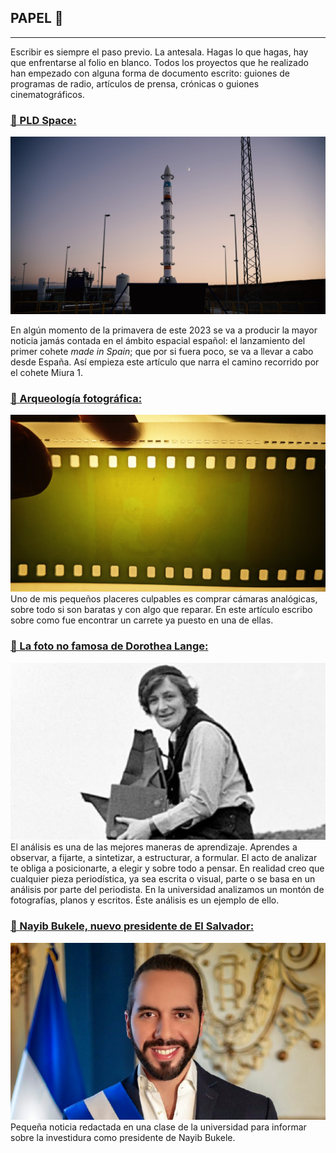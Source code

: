 ## PAPEL 📰
---
Escribir es siempre el paso previo. La antesala. Hagas lo que hagas, hay que enfrentarse al folio en blanco. Todos los proyectos que he realizado han empezado con alguna forma de documento escrito: guiones de programas de radio, artículos de prensa, crónicas o guiones cinematográficos.
<br>

### <a href="https://adrianlopezsoler.medium.com/así-ha-sido-el-viaje-del-cohete-mirua-1-de-pld-space-hasta-la-plataforma-de-lanzamiento-1a67004315d0">🔗 PLD Space:</a>
<a href="https://adrianlopezsoler.medium.com/así-ha-sido-el-viaje-del-cohete-mirua-1-de-pld-space-hasta-la-plataforma-de-lanzamiento-1a67004315d0"><img src="images/PLDSpace.jpg?raw=true"/></a>

En algún momento de la primavera de este 2023 se va a producir la mayor noticia jamás contada en el ámbito espacial español: el lanzamiento del primer cohete *made in Spain*; que por si fuera poco, se va a llevar a cabo desde España. Así empieza este artículo que narra el camino recorrido por el cohete Miura 1.
<br>

### <a href="https://adrianlopezsoler.medium.com/arqueología-fotográfica-9aefd9cedfba">🔗 Arqueología fotográfica:</a>
<a href="https://adrianlopezsoler.medium.com/arqueología-fotográfica-9aefd9cedfba"><img src="images/AF.jpg?raw=true"/></a>
Uno de mis pequeños placeres culpables es comprar cámaras analógicas, sobre todo si son baratas y con algo que reparar. En este artículo escribo sobre como fue encontrar un carrete ya puesto en una de ellas.
<br>

### <a href="https://adrianlopezsoler.medium.com/la-foto-no-famosa-de-dorothea-lange-1f85b0c3e439" target="_blank">🔗 La foto no famosa de Dorothea Lange:</a>
<a href="https://adrianlopezsoler.medium.com/la-foto-no-famosa-de-dorothea-lange-1f85b0c3e439" target="_blank"><img src="images/Dorothea.jpg?raw=true"/></a>
El análisis es una de las mejores maneras de aprendizaje. Aprendes a observar, a fijarte, a sintetizar, a estructurar, a formular. El acto de analizar te obliga a posicionarte, a elegir y sobre todo a pensar. En realidad creo que cualquier pieza periodística, ya sea escrita o visual, parte o se basa en un análisis por parte del periodista. En la universidad analizamos un montón de fotografías, planos y escritos. Éste análisis es un ejemplo de ello. 
<br>

### <a href="https://medium.com/@adrianlopezsoler/nayib-bukele-hace-historia-en-el-salvador-al-romper-con-el-bipartidismo-y-convertirse-en-el-nuevo-2178365314a2" target="_blank">🔗 Nayib Bukele, nuevo presidente de El Salvador:</a>
<a href="https://medium.com/@adrianlopezsoler/nayib-bukele-hace-historia-en-el-salvador-al-romper-con-el-bipartidismo-y-convertirse-en-el-nuevo-2178365314a2" target="_blank"><img src="images/Bukele.jpg?raw=true"/></a>
Pequeña noticia redactada en una clase de la universidad para informar sobre la investidura como presidente de Nayib Bukele.
<br>

